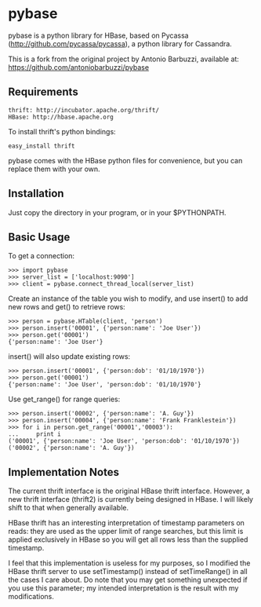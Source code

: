 pybase
=======

pybase is a python library for HBase, based on Pycassa
(http://github.com/pycassa/pycassa), a python library for Cassandra.

This is a fork from the original project by Antonio Barbuzzi, available at:
https://github.com/antoniobarbuzzi/pybase

Requirements
------------

    thrift: http://incubator.apache.org/thrift/
    HBase: http://hbase.apache.org

To install thrift's python bindings:

    easy_install thrift

pybase comes with the HBase python files for convenience, but you can replace
them with your own.

Installation
------------

Just copy the directory in your program, or in your $PYTHONPATH.

Basic Usage
----------

To get a connection:

    >>> import pybase
    >>> server_list = ['localhost:9090']
    >>> client = pybase.connect_thread_local(server_list)

Create an instance of the table you wish to modify, and use
insert() to add new rows and get() to retrieve rows:

    >>> person = pybase.HTable(client, 'person')
    >>> person.insert('00001', {'person:name': 'Joe User'})
    >>> person.get('00001')
    {'person:name': 'Joe User'}

insert() will also update existing rows:

    >>> person.insert('00001', {'person:dob': '01/10/1970'})
    >>> person.get('00001')
    {'person:name': 'Joe User', 'person:dob': '01/10/1970'}

Use get_range() for range queries:

    >>> person.insert('00002', {'person:name': 'A. Guy'})
    >>> person.insert('00004', {'person:name': 'Frank Franklestein'})
    >>> for i in person.get_range('00001','00003'):
    ...     print i
    ('00001', {'person:name': 'Joe User', 'person:dob': '01/10/1970'})
    ('00002', {'person:name': 'A. Guy'})


Implementation Notes
--------------------

The current thrift interface is the original HBase thrift interface.
However, a new thrift interface (thrift2) is currently being designed
in HBase.  I will likely shift to that when generally available.

HBase thrift has an interesting interpretation of timestamp parameters
on reads: they are used as the upper limit of range searches, but this
limit is applied exclusively in HBase so you will get all rows less
than the supplied timestamp.

I feel that this implementation is useless for my purposes, so I modified
the HBase thrift server to use setTimestamp() instead of setTimeRange() in
all the cases I care about.  Do note that you may get something unexpected
if you use this parameter; my intended interpretation is the result with
my modifications.

